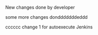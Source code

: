New changes done by developer

some more changes dondddddddeddd


cccccc
change 1 for autoexecute Jenkins
